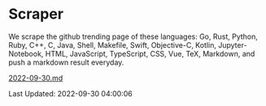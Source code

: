 # Scraper

We scrape the github trending page of these languages: Go, Rust, Python, Ruby, C++, C, Java, Shell, Makefile, Swift, Objective-C, Kotlin, Jupyter-Notebook, HTML, JavaScript, TypeScript, CSS, Vue, TeX, Markdown, and push a markdown result everyday.

[2022-09-30.md](https://github.com/yangwenmai/github-trending-backup/blob/master/2022-09-30.md)

Last Updated: 2022-09-30 04:00:06